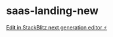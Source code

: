 # saas-landing-new

[Edit in StackBlitz next generation editor ⚡️](https://stackblitz.com/~/github.com/ismailAlAbdali/saas-landing-new)